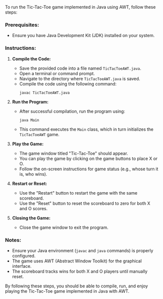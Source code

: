 To run the Tic-Tac-Toe game implemented in Java using AWT, follow these steps:

### Prerequisites:
- Ensure you have Java Development Kit (JDK) installed on your system.

### Instructions:

1. **Compile the Code:**
   - Save the provided code into a file named `TicTacToeAWT.java`.
   - Open a terminal or command prompt.
   - Navigate to the directory where `TicTacToeAWT.java` is saved.
   - Compile the code using the following command:
     ```
     javac TicTacToeAWT.java
     ```

2. **Run the Program:**
   - After successful compilation, run the program using:
     ```
     java Main
     ```
   - This command executes the `Main` class, which in turn initializes the `TicTacToeAWT` game.

3. **Play the Game:**
   - The game window titled "Tic-Tac-Toe" should appear.
   - You can play the game by clicking on the game buttons to place X or O.
   - Follow the on-screen instructions for game status (e.g., whose turn it is, who wins).

4. **Restart or Reset:**
   - Use the "Restart" button to restart the game with the same scoreboard.
   - Use the "Reset" button to reset the scoreboard to zero for both X and O scores.

5. **Closing the Game:**
   - Close the game window to exit the program.

### Notes:
- Ensure your Java environment (`javac` and `java` commands) is properly configured.
- The game uses AWT (Abstract Window Toolkit) for the graphical interface.
- The scoreboard tracks wins for both X and O players until manually reset.

By following these steps, you should be able to compile, run, and enjoy playing the Tic-Tac-Toe game implemented in Java with AWT.

